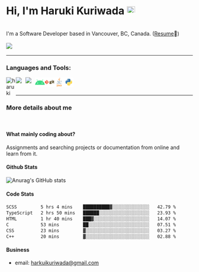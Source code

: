  # Hi, I'm Haruki Kuriwada  <img width="22px" height="22px" src="https://user-images.githubusercontent.com/1303154/88677602-1635ba80-d120-11ea-84d8-d263ba5fc3c0.gif">
 <br/>
 I'm a Software Developer based in Vancouver, BC, Canada. (<a href="https://docs.google.com/document/d/14_rmZOOdRmxSMWSB0NcTpmyhufXta6ao/edit?usp=sharing&ouid=104234874170699905142&rtpof=true&sd=true">Resume</a>📄)
<br/><br/>

<img src="https://img.shields.io/github/followers/kuri-sun?label=follwers&style=social"> 

<hr />

###  Languages and Tools:

<img align="left" alt="haruki"  width="26px" src="https://cdn.icon-icons.com/icons2/2107/PNG/512/file_type_vscode_icon_130084.png" />
<img align="left"  width="26px" src="https://upload.wikimedia.org/wikipedia/commons/thumb/9/9c/IntelliJ_IDEA_Icon.svg/1024px-IntelliJ_IDEA_Icon.svg.png"/>
<img align="left"  width="26px" src="https://developer.apple.com/library/archive/documentation/ToolsLanguages/Conceptual/Xcode_Overview/Art/XcodeIcon_2x.png"/>
<img align="left"  width="26px" src="https://raw.githubusercontent.com/github/explore/8baf984947f4d9c32006bd03fa4c51ff91aadf8d/topics/android/android.png"/>
<img align="left"  width="26px" src="https://raw.githubusercontent.com/github/explore/80688e429a7d4ef2fca1e82350fe8e3517d3494d/topics/git/git.png"/>
<img align="left"  width="26px" src="https://raw.githubusercontent.com/github/explore/80688e429a7d4ef2fca1e82350fe8e3517d3494d/topics/java/java.png"/>
<img align="left"  width="26px" src="https://raw.githubusercontent.com/github/explore/80688e429a7d4ef2fca1e82350fe8e3517d3494d/topics/python/python.png"/>

<br/><br/>
<hr />

### More details about me

<br/>

#### What mainly coding about?

Assignments and searching projects or documentation from online and learn from it.

#### Github Stats
![Anurag's GitHub stats](https://github-readme-stats.vercel.app/api?username=kuri-sun&hide=contribs,prs&theme=tokyonight)

#### Code Stats
<!--START_SECTION:waka-->

```text
SCSS         5 hrs 4 mins    ██████████▓░░░░░░░░░░░░░░   42.79 %
TypeScript   2 hrs 50 mins   ██████░░░░░░░░░░░░░░░░░░░   23.93 %
HTML         1 hr 40 mins    ███▓░░░░░░░░░░░░░░░░░░░░░   14.07 %
C            53 mins         ██░░░░░░░░░░░░░░░░░░░░░░░   07.51 %
CSS          23 mins         ▓░░░░░░░░░░░░░░░░░░░░░░░░   03.27 %
C++          20 mins         ▓░░░░░░░░░░░░░░░░░░░░░░░░   02.88 %
```

<!--END_SECTION:waka-->

#### Business
 - email: harkuikuriwada@gmail.com

